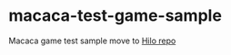 # macaca-test-game-sample

Macaca game test sample move to [Hilo repo](//github.com/hiloteam/Hilo/tree/master/test)

